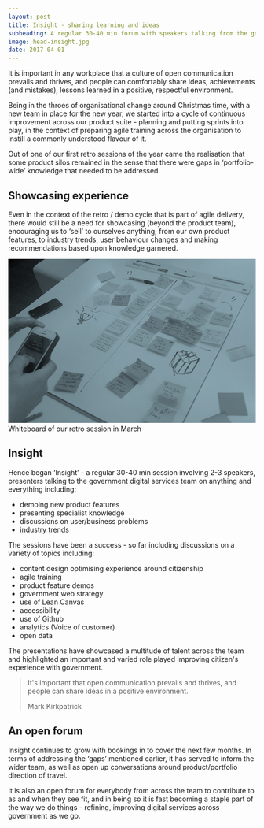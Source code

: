```yaml
---
layout: post
title: Insight - sharing learning and ideas
subheading: A regular 30-40 min forum with speakers talking from the government digital services team
image: head-insight.jpg
date: 2017-04-01
---
```


It is important in any workplace that a culture of open communication prevails and thrives, and people can comfortably share ideas, achievements (and mistakes), lessons learned in a positive, respectful environment.

Being in the throes of organisational change around Christmas time, with a new team in place for the new year, we started into a cycle of continuous improvement across our product suite - planning and putting sprints into play, in the context of preparing agile training across the organisation to instill a commonly understood flavour of it.

Out of one of our first retro sessions of the year came the realisation that some product silos remained in the sense that there were gaps in ‘portfolio-wide’ knowledge that needed to be addressed.

## Showcasing experience

Even in the context of the retro / demo cycle that is part of agile delivery, there would still be a need for showcasing (beyond the product team), encouraging us to ‘sell’ to ourselves anything; from our own product features, to industry trends, user behaviour changes and making recommendations based upon knowledge garnered.

[![whiteboard with post its](/images/post-retro-whiteboard.jpg) ](#) <span class="caption text-muted">Whiteboard of our retro session in March</span>

## Insight

Hence began ‘Insight’ - a regular 30-40 min session involving 2-3 speakers, presenters talking to the government digital services team on anything and everything including:

*   demoing new product features
*   presenting specialist knowledge
*   discussions on user/business problems
*   industry trends

The sessions have been a success - so far including discussions on a variety of topics including:

*   content design optimising experience around citizenship
*   agile training
*   product feature demos
*   government web strategy
*   use of Lean Canvas
*   accessibility
*   use of Github
*   analytics (Voice of customer)
*   open data

The presentations have showcased a multitude of talent across the team and highlighted an important and varied role played improving citizen's experience with government.

> It's important that open communication prevails and thrives, and people can share ideas in a positive environment.
> 
> <footer>Mark Kirkpatrick</footer>

## An open forum

Insight continues to grow with bookings in to cover the next few months. In terms of addressing the ‘gaps’ mentioned earlier, it has served to inform the wider team, as well as open up conversations around product/portfolio direction of travel.

It is also an open forum for everybody from across the team to contribute to as and when they see fit, and in being so it is fast becoming a staple part of the way we do things - refining, improving digital services across government as we go.
